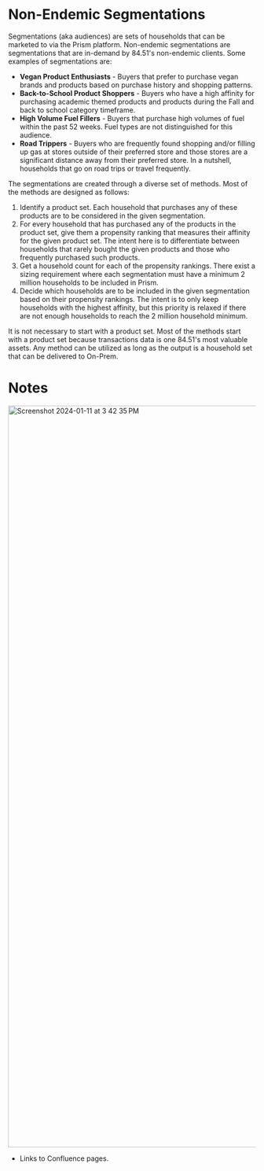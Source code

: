 # Non-Endemic Segmentations
Segmentations (aka audiences) are sets of households that can be marketed to via the Prism platform. Non-endemic segmentations are segmentations that are in-demand by 84.51's non-endemic clients. Some examples of segmentations are:

* **Vegan Product Enthusiasts** - Buyers that prefer to purchase vegan brands and products based on purchase history and shopping patterns.
* **Back-to-School Product Shoppers** - Buyers who have a high affinity for purchasing academic themed products and products during the Fall and back to school category timeframe.
* **High Volume Fuel Fillers** - Buyers that purchase high volumes of fuel within the past 52 weeks. Fuel types are not distinguished for this audience.
* **Road Trippers** - Buyers who are frequently found shopping and/or filling up gas at stores outside of their preferred store and those stores are a significant distance away from their preferred store. In a nutshell, households that go on road trips or travel frequently.

The segmentations are created through a diverse set of methods. Most of the methods are designed as follows:

1) Identify a product set. Each household that purchases any of these products are to be considered in the given segmentation.
2) For every household that has purchased any of the products in the product set, give them a propensity ranking that measures their affinity for the given product set. The intent here is to differentiate between households that rarely bought the given products and those who frequently purchased such products.
3) Get a household count for each of the propensity rankings. There exist a sizing requirement where each segmentation must have a minimum 2 million households to be included in Prism.
4) Decide which households are to be included in the given segmentation based on their propensity rankings. The intent is to only keep households with the highest affinity, but this priority is relaxed if there are not enough households to reach the 2 million household minimum.

It is not necessary to start with a product set. Most of the methods start with a product set because transactions data is one 84.51's most valuable assets. Any method can be utilized as long as the output is a household set that can be delivered to On-Prem.

# Notes

<img width="1509" alt="Screenshot 2024-01-11 at 3 42 35 PM" src="https://github.com/christianrodriguez-8451/non_endemic_segmentations/assets/129775077/cfca9f9a-dadd-4ebe-8c3d-6d8b3fdfc3d2">


* Links to Confluence pages.
